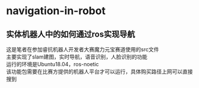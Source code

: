 # navigation-in-robot
## 实体机器人中的如何通过ros实现导航
这是笔者在参加睿抗机器人开发者大赛魔力元宝赛道使用的src文件  
主要实现了slam建图，实时导航，语音识别，人脸识别的功能  
运行的环境是Ubuntu18.04，ros-noetic  
该功能包需要在比赛方提供的机器人平台才可以运行，具体购买路径上网可以直接搜到
